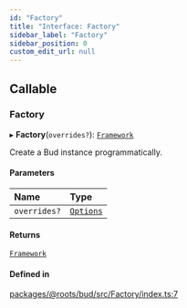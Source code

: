 ```yaml
---
id: "Factory"
title: "Interface: Factory"
sidebar_label: "Factory"
sidebar_position: 0
custom_edit_url: null
---
```


## Callable

### Factory

▸ **Factory**(`overrides?`): [`Framework`](../classes/Framework.md)

Create a Bud instance programmatically.

#### Parameters

| Name | Type |
| :------ | :------ |
| `overrides?` | [`Options`](Factory.Options.md) |

#### Returns

[`Framework`](../classes/Framework.md)

#### Defined in

[packages/@roots/bud/src/Factory/index.ts:7](https://github.com/roots/bud/blob/a5a389b4/packages/@roots/bud/src/Factory/index.ts#L7)
